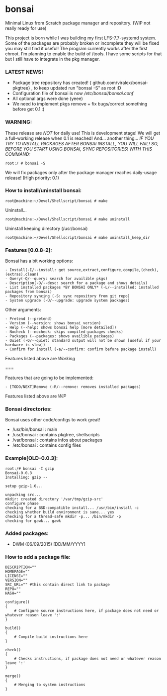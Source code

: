 # bonsai
Minimal Linux from Scratch package manager and repository. (WIP not really ready for use)

This project is born while I was building my first LFS-7.7-systemd system. Some of the packages are probably broken or incomplete they will be fixed you may still find it useful!
The program currently works after the first chroot.
I'm planning to enable the build of /tools. I have some scripts for that but I still have to integrate in the pkg manager.

### LATEST NEWS!
 
 - Package tree repository has created! { github.com/viralex/bonsai-pkgtree} , to keep updated run "bonsai -S" as root :D
 - Configuration file of bonsai is now */etc/bonsai/bonsai.conf*
 - All optional args were done (yeee)
 - We need to implement pkgs remove + fix bugs/correct something before get 0.1 :)

### WARNING:
These release are *NOT* for daily use!
This is development stage! 
We will get a full-working release when 0.1 is reached!
And... another thing... 
*IF YOU TRY TO INSTALL PACKAGES AFTER BONSAI INSTALL, YOU WILL FAIL! SO, BEFORE YOU START USING BONSAI, 
SYNC REPOSITORIES! WITH THIS COMMAND:*
~~~
root:/ # bonsai -S
~~~
We will fix packages only after the package manager reaches daily-usage release! (High priority: 0.1)

### How to install/uninstall bonsai:
~~~
root@machine:~/Devel/Shellscript/bonsai # make
~~~

Uninstall...
~~~
root@machine:~/Devel/Shellscript/bonsai # make uninstall
~~~

Uninstall keeping directory (/usr/bonsai)
~~~
root@machine:~/Devel/Shellscript/bonsai # make uninstall_keep_dir
~~~

### Features [0.0.8-2]:

Bonsai has a bit working options:
  
	- Install(-I/--install: get source,extract,configure,compile,(check),(extras),clean)
	- Query(-Q/--query: search for availible pkgs)
	- Description(-D/--desc: search for a package and shows details)
	- List installed packages *BY BONSAI ONLY* (-L/--installed: installed packages from bonsai)
	- Repository syncing (-S: sync repository from git repo)
	- System upgrade (-U/--upgrade: upgrade system packages)

Other arguments:
  
	- Pretend (--pretend)
	- Version (--version: shows bonsai version)
	- Help (--help: shows bonsai help [more detailed])
	- Nocheck (--nocheck: skips compiled-packages checks)
	- Packages (--packages: shows availible packages) 
	- Quiet (-Q/--quiet: standard output will not be shown [useful if your hardware is slow])
	- Confirm for install (-a/--confirm: confirm before package install)

Features listed above are *Working*

===

Features that are going to be implemented:
	
	- [TODO/NEXT]Remove (-R/--remove: removes installed packages)

Features listed above are *WIP*

### Bonsai directories:

Bonsai uses other code/configs to work great!

 - /usr/bin/bonsai : main
 - /usr/bonsai : contains pkgtree, shellscripts 
 - /var/bonsai : contains infos about packages
 - /etc/bonsai : contains config files

### Example[OLD-0.0.3]:
~~~
root:/# bonsai -I gzip
Bonsai-0.0.3
Installing: gzip --

setup gzip-1.6...

unpacking src...
mkdir: created directory '/var/tmp/gzip-src'
configure phase
checking for a BSD-compatible install... /usr/bin/install -c
checking whether build environment is sane... yes
checking for a thread-safe mkdir -p... /bin/mkdir -p
checking for gawk... gawk
~~~

### Added packages:

 - DWM (06/09/2015) [DD/MM/YYYY]

### How to add a package file:
~~~
DESCRIPTION="" 
HOMEPAGE=""
LICENSE=""
VERSION=""
SRC_URL="" #this contain direct link to package
REPO=""
HASH=""

configure()
{
	# Configure source instructions here, if package does not need or whatever reason leave ':'
}

build()
{
	# Compile build instructions here
}

check()
{
	# Checks instructions, if package does not need or whatever reason leave ':'
}

merge()
{
	# Merging to system instructions
}
~~~
